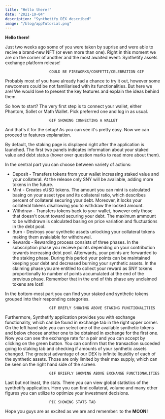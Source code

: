 ```yaml
---
title: "Hello there!"
date: "2021-10-04"
description: "Synthetify DEX described"
image: "/blog/appTutorial.png"
---
```


**Hello there!**

Just two weeks ago some of you were taken by suprise and were able to recive a brand-new NFT (or even more than one). Right in this moment we are on the corner of another and the most awaited event: Synthetify assets exchange platform release! **<confetti and fireworks explosion sounds>**

						COULD BE FIREWORKS/CONFETTI/CELEBRATION GIF
						
Probably most of you have already had a chance to try it out, however some newcomers could be not familiarised with its functionalities. But here we are! We would love to present the key features and explain the ideas behind them.

So how to start? The very first step is to connect your wallet, either Phantom, Sollet or Math Wallet. Pick preferred one and log in as usual.

						GIF SHOWING CONNECTING A WALLET

And that's it for the setup! As you can see it's pretty easy. Now we can proceed to features explanation.

By default, the staking page is displayed right after the application is launched. The first two panels indicates information about your staked value and debt status (hover over question marks to read more about them).

In the central part you can choose between variety of actions:

* Deposit \- Transfers tokens from your wallet increasing staked value and your collateral. At the release only SNY will be available, adding more tokens in the future.
* Mint \- Creates xUSD tokens. The amount you can mint is calculated basing on your asset type and its collateral ratio, which describes percent of collateral securing your debt. Moreover, it locks your collateral tokens disallowing you to withdraw the locked amount.
* Withdraw \- Transfers tokens back to your wallet, however only those that doesn't count toward securing your debt. The maximum ammount to be withdrawn is calculated basing on price variation and fluctuations in the debt pool.
* Burn \- Destroys your synthetic assets unlocking your collateral tokens making them avaialable for withdrawal.
* Rewards \- Rewarding process consists of three phases. In the subscription phase you recieve points depending on your contribution towards increasing debt pool. Afterwards, your points are forwarded to the staking phase. During this period your points can be maintained keeping your debt and decreased burning your synthetic assets. In the claiming phase you are entitled to collect your reward as SNY tokens proportionally to number of points accumulated at the end of the previous phase. Remember that in the end of this phase any unclaimed tokens are lost!

In the bottom-most part you can find your staked and synthetic tokens grouped into their responding categories.

						GIF BREFLY SHOWING ABOVE STAKING FUNCTIONALITIES
				
Furthermore, Synthetify application provides you with exchange functionality, which can be found in exchange tab in the right upper corner.
On the left hand side you can select one of the available synthetic tokens and below choose another one to be obtained in exchange for the first one. Now you can see the exchange rate for a pair and you can accept by clicking on the green button. You can confirm that the transaction succeded going to staking tab and checking if amounts of your synthetic assets changed.
The greatest advantage of our DEX is infinite liquidity of each of the synthetic assets. Those are only limited by their max supply, which can be seen on the right hand side of the screen.

						GIF BRIEFLY SHOWING ABOVE EXCHANGE FUNCTIONALITIES
				
Last but not least, the stats. There you can view global statistics of the synthetify application. Here you can find collateral, volume and many other figures you can utilize to optimize your investment decisions.

						PIC SHOWING STATS TAB
				
Hope you guys are as excited as we are and remember: to the **MOON!**
